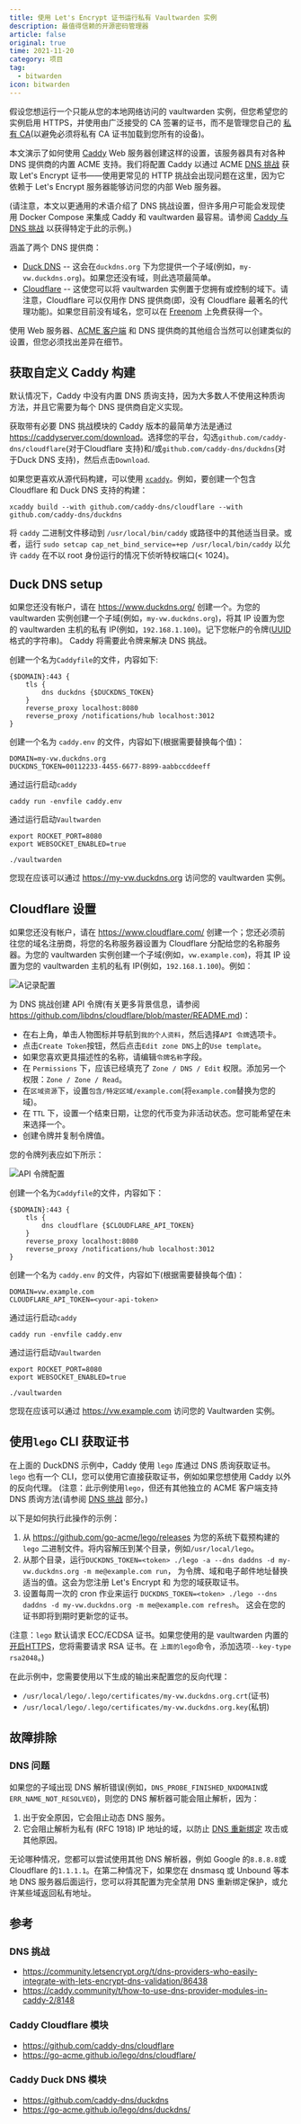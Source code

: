 ```yaml
---
title: 使用 Let's Encrypt 证书运行私有 Vaultwarden 实例
description: 最值得信赖的开源密码管理器 
article: false
original: true
time: 2021-11-20
category: 项目
tag:
  - bitwarden
icon: bitwarden
---
```


假设您想运行一个只能从您的本地网络访问的 vaultwarden 实例，但您希望您的实例启用 HTTPS，并使用由广泛接受的 CA 签署的证书，而不是管理您自己的 [私有 CA](../Other/Private-CA-and-self-signed-certs-that-work-with-Chrome.md)(以避免必须将私有 CA 证书加载到您所有的设备)。

本文演示了如何使用 [Caddy](https://caddyserver.com/) Web 服务器创建这样的设置，该服务器具有对各种 DNS 提供商的内置 ACME 支持。我们将配置 Caddy 以通过 ACME [DNS 挑战](https://letsencrypt.org/docs/challenge-types/#dns-01-challenge) 获取 Let's Encrypt 证书——使用更常见的 HTTP 挑战会出现问题在这里，因为它依赖于 Let's Encrypt 服务器能够访问您的内部 Web 服务器。

(请注意，本文以更通用的术语介绍了 DNS 挑战设置，但许多用户可能会发现使用 Docker Compose 来集成 Caddy 和 vaultwarden 最容易。请参阅 [Caddy 与 DNS 挑战](../Container/Using-Docker-Compose.md#caddy-与-http-挑战) 以获得特定于此的示例。)

涵盖了两个 DNS 提供商：

- [Duck DNS](https://www.duckdns.org/) -- 这会在`duckdns.org` 下为您提供一个子域(例如，`my-vw.duckdns.org`)。如果您还没有域，则此选项最简单。
- [Cloudflare](https://www.cloudflare.com/) -- 这使您可以将 vaultwarden 实例置于您拥有或控制的域下。请注意，Cloudflare 可以仅用作 DNS 提供商(即，没有 Cloudflare 最著名的代理功能)。如果您目前没有域名，您可以在 [Freenom](https://www.freenom.com/) 上免费获得一个。

使用 Web 服务器、[ACME 客户端](https://letsencrypt.org/docs/client-options/) 和 DNS 提供商的其他组合当然可以创建类似的设置，但您必须找出差异在细节。

## 获取自定义 Caddy 构建

默认情况下，Caddy 中没有内置 DNS 质询支持，因为大多数人不使用这种质询方法，并且它需要为每个 DNS 提供商自定义实现。

获取带有必要 DNS 挑战模块的 Caddy 版本的最简单方法是通过 <https://caddyserver.com/download>。选择您的平台，勾选`github.com/caddy-dns/cloudflare`(对于Cloudflare 支持)和/或`github.com/caddy-dns/duckdns`(对于Duck DNS 支持)，然后点击`Download`.

如果您更喜欢从源代码构建，可以使用 [`xcaddy`](https://caddyserver.com/docs/build#xcaddy)。例如，要创建一个包含 Cloudflare 和 Duck DNS 支持的构建：

    xcaddy build --with github.com/caddy-dns/cloudflare --with github.com/caddy-dns/duckdns

将 `caddy` 二进制文件移动到 `/usr/local/bin/caddy` 或路径中的其他适当目录。或者，运行 `sudo setcap cap_net_bind_service=+ep /usr/local/bin/caddy` 以允许 `caddy` 在不以 root 身份运行的情况下侦听特权端口(< 1024)。

## Duck DNS setup

如果您还没有帐户，请在 <https://www.duckdns.org/> 创建一个。为您的 vaultwarden 实例创建一个子域(例如，`my-vw.duckdns.org`)，将其 IP 设置为您的 vaultwarden 主机的私有 IP(例如，`192.168.1.100`)。记下您帐户的令牌([UUID](https://en.wikipedia.org/wiki/UUID) 格式的字符串)。 Caddy 将需要此令牌来解决 DNS 挑战。

创建一个名为`Caddyfile`的文件，内容如下:

```
{$DOMAIN}:443 {
    tls {
        dns duckdns {$DUCKDNS_TOKEN}
    }
    reverse_proxy localhost:8080
    reverse_proxy /notifications/hub localhost:3012
}
```

创建一个名为 `caddy.env` 的文件，内容如下(根据需要替换每个值)：

```
DOMAIN=my-vw.duckdns.org
DUCKDNS_TOKEN=00112233-4455-6677-8899-aabbccddeeff
```

通过运行启动`caddy`

```
caddy run -envfile caddy.env
```

通过运行启动`Vaultwarden`

```
export ROCKET_PORT=8080
export WEBSOCKET_ENABLED=true

./vaultwarden
```

您现在应该可以通过 <https://my-vw.duckdns.org> 访问您的 vaultwarden 实例。

## Cloudflare 设置

如果您还没有帐户，请在 <https://www.cloudflare.com/> 创建一个；您还必须前往您的域名注册商，将您的名称服务器设置为 Cloudflare 分配给您的名称服务器。为您的 vaultwarden 实例创建一个子域(例如，`vw.example.com`)，将其 IP 设置为您的 vaultwarden 主机的私有 IP(例如，`192.168.1.100`)。例如：

![A记录配置](https://i.imgur.com/BBvy4Yj.png)

为 DNS 挑战创建 API 令牌(有关更多背景信息，请参阅 <https://github.com/libdns/cloudflare/blob/master/README.md>)：

- 在右上角，单击人物图标并导航到`我的个人资料`，然后选择`API 令牌`选项卡。
- 点击`Create Token`按钮，然后点击`Edit zone DNS`上的`Use template`。
- 如果您喜欢更具描述性的名称，请编辑`令牌名称`字段。
- 在 `Permissions` 下，应该已经填充了 `Zone / DNS / Edit` 权限。添加另一个权限：`Zone / Zone / Read`。
- 在`区域资源`下，设置`包含/特定区域/example.com`(将`example.com`替换为您的域)。
- 在 `TTL` 下，设置一个结束日期，让您的代币变为非活动状态。您可能希望在未来选择一个。
- 创建令牌并复制令牌值。

您的令牌列表应如下所示：

![API 令牌配置](https://i.imgur.com/FoOv9Ww.png)

创建一个名为`Caddyfile`的文件，内容如下：

```
{$DOMAIN}:443 {
    tls {
        dns cloudflare {$CLOUDFLARE_API_TOKEN}
    }
    reverse_proxy localhost:8080
    reverse_proxy /notifications/hub localhost:3012
}
```

创建一个名为 `caddy.env` 的文件，内容如下(根据需要替换每个值)：

```
DOMAIN=vw.example.com
CLOUDFLARE_API_TOKEN=<your-api-token>
```

通过运行启动`caddy`

```
caddy run -envfile caddy.env
```

通过运行启动`Vaultwarden`

```
export ROCKET_PORT=8080
export WEBSOCKET_ENABLED=true

./vaultwarden
```

您现在应该可以通过 <https://vw.example.com> 访问您的 Vaultwarden 实例。

## 使用`lego` CLI 获取证书

在上面的 DuckDNS 示例中，Caddy 使用 `lego` 库通过 DNS 质询获取证书。
`lego` 也有一个 CLI，您可以使用它直接获取证书，例如如果您想使用 Caddy 以外的反向代理。
(注意：此示例使用`lego`，但还有其他独立的 ACME 客户端支持 DNS 质询方法(请参阅 [DNS 挑战](#dns-挑战) 部分。)

以下是如何执行此操作的示例：

1. 从 <https://github.com/go-acme/lego/releases> 为您的系统下载预构建的 `lego` 二进制文件。将内容解压到某个目录，例如`/usr/local/lego`。
2. 从那个目录，运行`DUCKDNS_TOKEN=<token> ./lego -a --dns daddns -d my-vw.duckdns.org -m me@example.com run`，
   为令牌、域和电子邮件地址替换适当的值。这会为您注册 Let's Encrypt 和
   为您的域获取证书。
3. 设置每周一次的 cron 作业来运行 `DUCKDNS_TOKEN=<token> ./lego --dns daddns -d my-vw.duckdns.org -m me@example.com refresh`。
   这会在您的证书即将到期时更新您的证书。

(注意：`lego` 默认请求 ECC/ECDSA 证书。如果您使用的是 vaultwarden 内置的 [开启HTTPS](Enabling-HTTPS.md#通过火箭)，您将需要请求 RSA 证书。在 `上面的lego`命令，添加选项`--key-type rsa2048`。)

在此示例中，您需要使用以下生成的输出来配置您的反向代理：

- `/usr/local/lego/.lego/certificates/my-vw.duckdns.org.crt`(证书)
- `/usr/local/lego/.lego/certificates/my-vw.duckdns.org.key`(私钥)

## 故障排除

### DNS 问题

如果您的子域出现 DNS 解析错误(例如，`DNS_PROBE_FINISHED_NXDOMAIN`或`ERR_NAME_NOT_RESOLVED`)，则您的 DNS 解析器可能会阻止解析，因为：

1. 出于安全原因，它会阻止动态 DNS 服务。
2. 它会阻止解析为私有 (RFC 1918) IP 地址的域，以防止 [DNS 重新绑定](https://en.wikipedia.org/wiki/DNS_rebinding) 攻击或其他原因。

无论哪种情况，您都可以尝试使用其他 DNS 解析器，例如 Google 的`8.8.8.8`或 Cloudflare 的`1.1.1.1`。在第二种情况下，如果您在 dnsmasq 或 Unbound 等本地 DNS 服务器后面运行，您可以将其配置为完全禁用 DNS 重新绑定保护，或允许某些域返回私有地址。

## 参考

### DNS 挑战

- <https://community.letsencrypt.org/t/dns-providers-who-easily-integrate-with-lets-encrypt-dns-validation/86438>
- <https://caddy.community/t/how-to-use-dns-provider-modules-in-caddy-2/8148>

### Caddy Cloudflare 模块

- <https://github.com/caddy-dns/cloudflare>
- <https://go-acme.github.io/lego/dns/cloudflare/>

### Caddy Duck DNS 模块

- <https://github.com/caddy-dns/duckdns>
- <https://go-acme.github.io/lego/dns/duckdns/>
